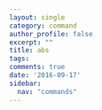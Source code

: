 ```yaml
---
layout: single
category: command
author_profile: false
excerpt: ""
title: abs
tags:
comments: true
date: '2016-09-17'
sidebar:
  nav: "commands"
---
```

